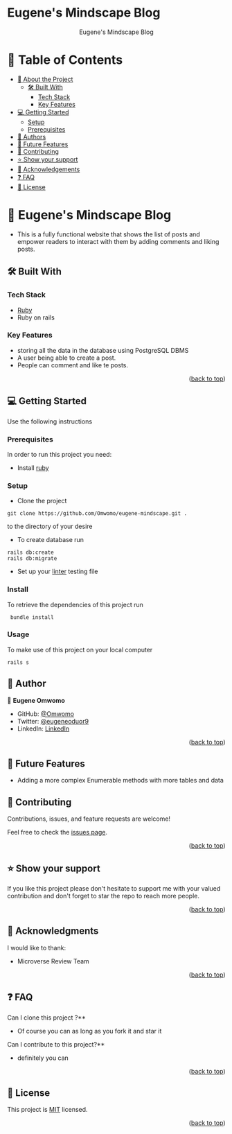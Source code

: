 # Eugene's Mindscape Blog

<a name="readme-top"></a>

<div align="center">
  <p>Eugene's Mindscape Blog</p>
</div>

<a name="readme-top"></a>

# 📗 Table of Contents

- [📖 About the Project](#about-project)
  - [🛠 Built With](#built-with)
    - [Tech Stack](#tech-stack)
    - [Key Features](#key-features)
- [💻 Getting Started](#getting-started)
  - [Setup](#setup)
  - [Prerequisites](#prerequisites)
- [👥 Authors](#authors)
- [🔭 Future Features](#future-features)
- [🤝 Contributing](#contributing)
- [⭐️ Show your support](#support)
- [🙏 Acknowledgements](#acknowledgements)
- [❓ FAQ](#faq)
- [📝 License](#license)

# 📖 Eugene's Mindscape Blog <a name="about-project"></a>

- This is a fully functional website that shows the list of posts and empower readers to interact with them by adding comments and liking posts.


## 🛠 Built With <a name="built-with"></a>

### Tech Stack <a name="tech-stack"></a>

- [Ruby](https://rubocop.org/)
- Ruby on rails

<!-- Features -->

### Key Features <a name="key-features"></a>

- storing all the data in the database using PostgreSQL DBMS
- A user being able to create a post.
- People can comment and like te posts.

<p align="right">(<a href="#readme-top">back to top</a>)</p>

<!-- GETTING STARTED -->

## 💻 Getting Started <a name="getting-started"></a>

Use the following instructions

### Prerequisites

In order to run this project you need:

- Install [ruby](https://rubocop.org/)

### Setup

- Clone the project
```
git clone https://github.com/Omwomo/eugene-mindscape.git .
```
to the directory of your desire

- To create database run
```
rails db:create
rails db:migrate
```

- Set up your [linter](https://github.com/microverseinc/linters-config/blob/master/ruby/) testing file

### Install

To retrieve the dependencies of this project run
```
 bundle install
```

### Usage

To make use of this project on your local computer
```
rails s
```

## 👥 Author <a name="author"></a>

👤 **Eugene Omwomo**

- GitHub: [@Omwomo](https://github.com/Omwomo)
- Twitter: [@eugeneoduor9](https://twitter.com/eugeneoduor9)
- LinkedIn: [LinkedIn](https://linkedin.com/in/Omwomo)


<p align="right">(<a href="#readme-top">back to top</a>)</p>

## 🔭 Future Features
- Adding a more complex Enumerable methods with more tables and data

## 🤝 Contributing <a name="contributing"></a>

Contributions, issues, and feature requests are welcome!

Feel free to check the [issues page](https://github.com/Omwomo/eugene-mindscape/issues).

<p align="right">(<a href="#readme-top">back to top</a>)</p>

## ⭐️ Show your support <a name="support"></a>

If you like this project please don't hesitate to support me with your valued contribution and don't forget to star the repo to reach more
people.

<p align="right">(<a href="#readme-top">back to top</a>)</p>

## 🙏 Acknowledgments <a name="acknowledgements"></a>

I would like to thank:
- Microverse Review Team

<p align="right">(<a href="#readme-top">back to top</a>)</p>

## ❓ FAQ <a name="faq"></a>

Can I clone this project ?\*\*

- Of course you can as long as you fork it and star it

Can I contribute to this project?\*\*

- definitely you can

<p align="right">(<a href="#readme-top">back to top</a>)</p>

## 📝 License <a name="license"></a>

This project is [MIT](MIT.md) licensed.

<p align="right">(<a href="#readme-top">back to top</a>)</p>
